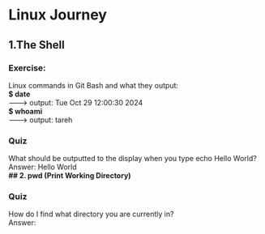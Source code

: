 # Linux Journey
## 1.The Shell
### Exercise: 
Linux commands in Git Bash and what they output:<br>
**$ date** <br> 
---> output: Tue Oct 29 12:00:30     2024 
<br>
**$ whoami** <br> 
---> output: tareh
### Quiz
What should be outputted to the display when you type echo Hello World? 
<br>Answer: Hello World
<br>
**## 2. pwd (Print Working Directory)**
### Quiz
How do I find what directory you are currently in? 
<br>Answer:

